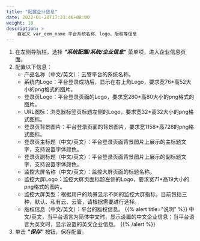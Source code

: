 ```yaml
---
title: "配置企业信息"
date: 2022-01-20T17:23:46+08:00
weight: 10
description: >
    自定义 var_oem_name 平台系统名称、logo、版权等信息
---
```


1. 在左侧导航栏，选择 **_"系统配置/系统/企业信息"_** 菜单项，进入企业信息页面。
2. 配置以下信息：
    - 产品名称（中文/英文）：云管平台的系统名称。
    - 系统内Logo：平台登录成功后，显示在右上角Logo，要求宽76*高52大小的png格式的图片。
    - 登录页Logo：平台登录页面的Logo，要求宽280*高80大小的png格式的图片。
    - URL图标：浏览器标签页标题左侧的Logo，要求宽32*高32大小的png格式图标。
    - 登录页背景图片：平台登录页面的背景图片，要求宽1158*高728的png格式图标。
    - 登录页主标题（中文/英文）：平台登录页面背景图片上展示的主标题文字，支持设置字体颜色。
    - 登录页副标题（中文/英文）：平台登录页面背景图片上展示的副标题文字，支持设置字体颜色。
    - 监控大屏名称（中文/英文）：监控大屏页面的标题名称。
    - 监控大屏Logo：监控大屏页面标题左侧的Logo，要求宽71*高19大小的png格式的图片。
    - 监控大屏类型：根据用户的场景显示不同的监控大屏指标，目前包括三种，默认、私有云、云管，请根据需要进行选择。
    - 版权信息（中文/英文）：平台的版权信息。
{{% alert title="说明" %}}
中文/英文，当平台语言为简体中文时，显示设置的中文企业信息；当平台语言为英文时，显示设置的英文企业信息。
{{% /alert %}}
3. 单击 **_"保存"_** 按钮，保存配置。